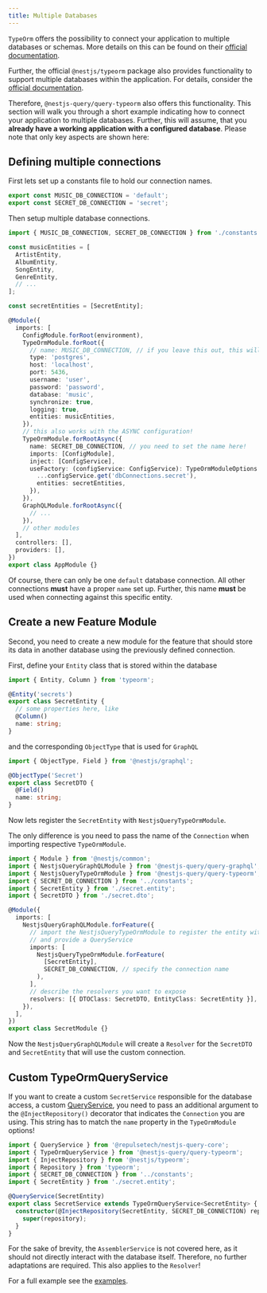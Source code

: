 ```yaml
---
title: Multiple Databases
---
```


`TypeOrm` offers the possibility to connect your application to multiple databases or schemas. More details on this can be found on their [official documentation](https://typeorm.io/#/multiple-connections).

Further, the official `@nestjs/typeorm` package also provides functionality to support multiple databases within the application. For details, consider the [official documentation](https://docs.nestjs.com/techniques/database#multiple-databases).

Therefore, `@nestjs-query/query-typeorm` also offers this functionality. This section will walk you through a short example indicating how to connect your application to multiple databases. Further, this will assume, that you **already have a working application with a configured database**. Please note that only key aspects are shown here:

## Defining multiple connections

First lets set up a constants file to hold our connection names.

```ts title="constants.ts"
export const MUSIC_DB_CONNECTION = 'default';
export const SECRET_DB_CONNECTION = 'secret';
```

Then setup multiple database connections.

```ts title="app.module.ts"
import { MUSIC_DB_CONNECTION, SECRET_DB_CONNECTION } from './constants';

const musicEntities = [
  ArtistEntity,
  AlbumEntity,
  SongEntity,
  GenreEntity,
  // ...
];

const secretEntities = [SecretEntity];

@Module({
  imports: [
    ConfigModule.forRoot(environment),
    TypeOrmModule.forRoot({
      // name: MUSIC_DB_CONNECTION, // if you leave this out, this will be the "default" connection!
      type: 'postgres',
      host: 'localhost',
      port: 5436,
      username: 'user',
      password: 'password',
      database: 'music',
      synchronize: true,
      logging: true,
      entities: musicEntities,
    }),
    // this also works with the ASYNC configuration!
    TypeOrmModule.forRootAsync({
      name: SECRET_DB_CONNECTION, // you need to set the name here!
      imports: [ConfigModule],
      inject: [ConfigService],
      useFactory: (configService: ConfigService): TypeOrmModuleOptions => ({
        ...configService.get('dbConnections.secret'),
        entities: secretEntities,
      }),
    }),
    GraphQLModule.forRootAsync({
      // ...
    }),
    // other modules
  ],
  controllers: [],
  providers: [],
})
export class AppModule {}
```

Of course, there can only be one `default` database connection. All other connections **must** have a proper `name` set up. Further, this name **must** be used when connecting against this specific entity.

## Create a new Feature Module

Second, you need to create a new module for the feature that should store its data in another database using the previously defined connection.

First, define your `Entity` class that is stored within the database

```ts title="secret/secret.entity.ts"
import { Entity, Column } from 'typeorm';

@Entity('secrets')
export class SecretEntity {
  // some properties here, like
  @Column()
  name: string;
}
```

and the corresponding `ObjectType` that is used for `GraphQL`

```ts title="secret/secret.dto.ts"
import { ObjectType, Field } from '@nestjs/graphql';

@ObjectType('Secret')
export class SecretDTO {
  @Field()
  name: string;
}
```

Now lets register the `SecretEntity` with `NestjsQueryTypeOrmModule`.

The only difference is you need to pass the name of the `Connection` when importing respective `TypeOrmModule`.

```ts title="secret/secret.module.ts"
import { Module } from '@nestjs/common';
import { NestjsQueryGraphQLModule } from '@nestjs-query/query-graphql';
import { NestjsQueryTypeOrmModule } from '@nestjs-query/query-typeorm';
import { SECRET_DB_CONNECTION } from '../constants';
import { SecretEntity } from './secret.entity';
import { SecretDTO } from './secret.dto';

@Module({
  imports: [
    NestjsQueryGraphQLModule.forFeature({
      // import the NestjsQueryTypeOrmModule to register the entity with typeorm
      // and provide a QueryService
      imports: [
        NestjsQueryTypeOrmModule.forFeature(
          [SecretEntity],
          SECRET_DB_CONNECTION, // specify the connection name
        ),
      ],
      // describe the resolvers you want to expose
      resolvers: [{ DTOClass: SecretDTO, EntityClass: SecretEntity }],
    }),
  ],
})
export class SecretModule {}
```

Now the `NestjsQueryGraphQLModule` will create a `Resolver` for the `SecretDTO` and `SecretEntity` that will use the custom connection.

## Custom TypeOrmQueryService

If you want to create a custom `SecretService` responsible for the database access, a custom [QueryService](../services.mdx), you need to pass an additional argument to the `@InjectRepository()` decorator that indicates the `Connection` you are using. This string has to match the `name` property in the `TypeOrmModule` options!

```ts title="secret/secret.service.ts"
import { QueryService } from '@repulsetech/nestjs-query-core';
import { TypeOrmQueryService } from '@nestjs-query/query-typeorm';
import { InjectRepository } from '@nestjs/typeorm';
import { Repository } from 'typeorm';
import { SECRET_DB_CONNECTION } from '../constants';
import { SecretEntity } from './secret.entity';

@QueryService(SecretEntity)
export class SecretService extends TypeOrmQueryService<SecretEntity> {
  constructor(@InjectRepository(SecretEntity, SECRET_DB_CONNECTION) repository: Repository<SecretEntity>) {
    super(repository);
  }
}
```

For the sake of brevity, the `AssemblerService` is not covered here, as it should not directly interact with the database itself. Therefore, no further adaptations are required. This also applies to the `Resolver`!

For a full example see the [examples](https://github.com/doug-martin/nestjs-query/tree/master/examples/typeorm-multidb).
